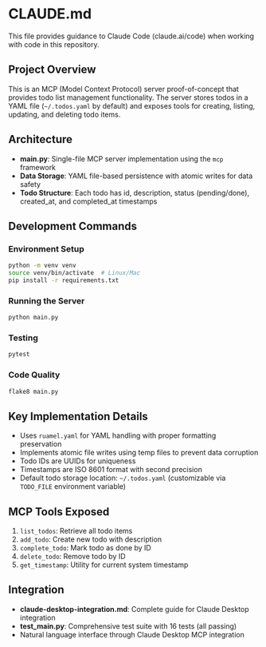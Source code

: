 # CLAUDE.md

This file provides guidance to Claude Code (claude.ai/code) when working with code in this repository.

## Project Overview

This is an MCP (Model Context Protocol) server proof-of-concept that provides todo list management functionality. The server stores todos in a YAML file (`~/.todos.yaml` by default) and exposes tools for creating, listing, updating, and deleting todo items.

## Architecture

- **main.py**: Single-file MCP server implementation using the `mcp` framework
- **Data Storage**: YAML file-based persistence with atomic writes for data safety
- **Todo Structure**: Each todo has id, description, status (pending/done), created_at, and completed_at timestamps

## Development Commands

### Environment Setup
```bash
python -m venv venv
source venv/bin/activate  # Linux/Mac
pip install -r requirements.txt
```

### Running the Server
```bash
python main.py
```

### Testing
```bash
pytest
```

### Code Quality
```bash
flake8 main.py
```

## Key Implementation Details

- Uses `ruamel.yaml` for YAML handling with proper formatting preservation
- Implements atomic file writes using temp files to prevent data corruption
- Todo IDs are UUIDs for uniqueness
- Timestamps are ISO 8601 format with second precision
- Default todo storage location: `~/.todos.yaml` (customizable via `TODO_FILE` environment variable)

## MCP Tools Exposed

1. `list_todos`: Retrieve all todo items
2. `add_todo`: Create new todo with description
3. `complete_todo`: Mark todo as done by ID
4. `delete_todo`: Remove todo by ID
5. `get_timestamp`: Utility for current system timestamp

## Integration

- **claude-desktop-integration.md**: Complete guide for Claude Desktop integration
- **test_main.py**: Comprehensive test suite with 16 tests (all passing)
- Natural language interface through Claude Desktop MCP integration